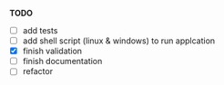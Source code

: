 
**TODO**
- [ ] add tests
- [ ] add shell script (linux & windows) to run applcation
- [x] finish validation
- [ ] finish documentation
- [ ] refactor
